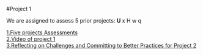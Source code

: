 #Project 1

We are assigned to assess 5 prior projects: **U** x H w q<br>	

<span style="color:blue">[1.Five projects Assessments](Project_Assessment.md)</span><br>
<span style="color:blue">[2.Video of project 1]()</span><br>
<span style="color:blue">[3.Reflecting on Challenges and Committing to Better Practices for Project 2](Thoughts.md)</span><br>
